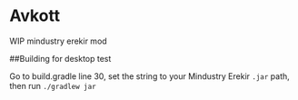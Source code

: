 # Avkott

WIP mindustry erekir mod

##Building for desktop test

Go to build.gradle line 30, set the string to your Mindustry Erekir `.jar` path, then run `./gradlew jar`